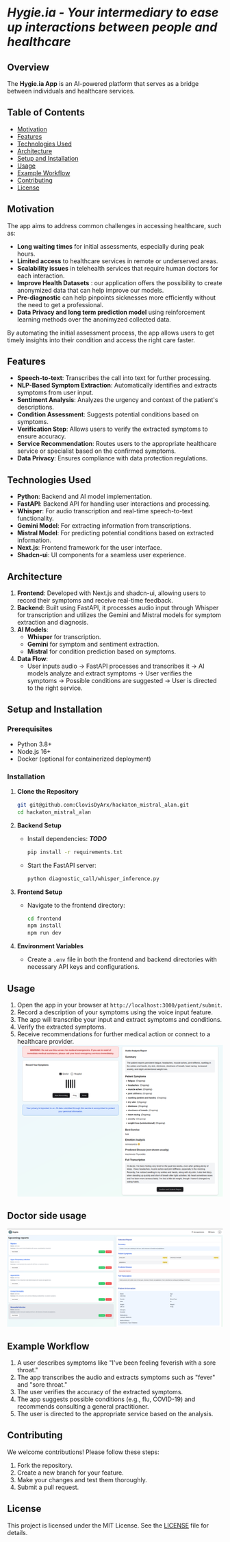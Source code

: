 # ***Hygie.ia - Your intermediary to ease up interactions between people and healthcare***

## Overview
The **Hygie.ia App** is an AI-powered platform that serves as a bridge between individuals and healthcare services.

## Table of Contents
- [Motivation](#motivation)
- [Features](#features)
- [Technologies Used](#technologies-used)
- [Architecture](#architecture)
- [Setup and Installation](#setup-and-installation)
- [Usage](#usage)
- [Example Workflow](#example-workflow)
- [Contributing](#contributing)
- [License](#license)

## Motivation
The app aims to address common challenges in accessing healthcare, such as:
- **Long waiting times** for initial assessments, especially during peak hours.
- **Limited access** to healthcare services in remote or underserved areas.
- **Scalability issues** in telehealth services that require human doctors for each interaction.
- **Improve Health Datasets** : our application offers the possibility to create anonymized data that can help improve our models.
- **Pre-diagnostic** can help pinpoints sicknesses more efficiently without the need to get a professional.
- **Data Privacy and long term prediction model** using reinforcement learning methods over the anonimyzed collected data.

By automating the initial assessment process, the app allows users to get timely insights into their condition and access the right care faster.

## Features
- **Speech-to-text**: Transcribes the call into text for further processing.
- **NLP-Based Symptom Extraction**: Automatically identifies and extracts symptoms from user input.
- **Sentiment Analysis**: Analyzes the urgency and context of the patient's descriptions.
- **Condition Assessment**: Suggests potential conditions based on symptoms.
- **Verification Step**: Allows users to verify the extracted symptoms to ensure accuracy.
- **Service Recommendation**: Routes users to the appropriate healthcare service or specialist based on the confirmed symptoms.
- **Data Privacy**: Ensures compliance with data protection regulations.

## Technologies Used
- **Python**: Backend and AI model implementation.
- **FastAPI**: Backend API for handling user interactions and processing.
- **Whisper**: For audio transcription and real-time speech-to-text functionality.
- **Gemini Model**: For extracting information from transcriptions.
- **Mistral Model**: For predicting potential conditions based on extracted information.
- **Next.js**: Frontend framework for the user interface.
- **Shadcn-ui**: UI components for a seamless user experience.

## Architecture
1. **Frontend**: Developed with Next.js and shadcn-ui, allowing users to record their symptoms and receive real-time feedback.
2. **Backend**: Built using FastAPI, it processes audio input through Whisper for transcription and utilizes the Gemini and Mistral models for symptom extraction and diagnosis.
3. **AI Models**:
   - **Whisper** for transcription.
   - **Gemini** for symptom and sentiment extraction.
   - **Mistral** for condition prediction based on symptoms.
4. **Data Flow**:
   - User inputs audio -> FastAPI processes and transcribes it -> AI models analyze and extract symptoms -> User verifies the symptoms -> Possible conditions are suggested -> User is directed to the right service.

## Setup and Installation
### Prerequisites
- Python 3.8+
- Node.js 16+
- Docker (optional for containerized deployment)

### Installation
1. **Clone the Repository**
   ```bash
   git git@github.com:ClovisDyArx/hackaton_mistral_alan.git
   cd hackaton_mistral_alan
   ```

2. **Backend Setup**
   - Install dependencies: ***TODO***
     ```bash
     pip install -r requirements.txt
     ```
   - Start the FastAPI server:
     ```bash
     python diagnostic_call/whisper_inference.py
     ```

3. **Frontend Setup**
   - Navigate to the frontend directory:
     ```bash
     cd frontend
     npm install
     npm run dev
     ```

4. **Environment Variables**
   - Create a `.env` file in both the frontend and backend directories with necessary API keys and configurations.

## Usage
1. Open the app in your browser at `http://localhost:3000/patient/submit`.
2. Record a description of your symptoms using the voice input feature.
3. The app will transcribe your input and extract symptoms and conditions.
4. Verify the extracted symptoms.
5. Receive recommendations for further medical action or connect to a healthcare provider.
![patient_interface](images/patient_interface.png)

## Doctor side usage
![patient_interface](images/doctor_interface.png)
## Example Workflow
1. A user describes symptoms like "I've been feeling feverish with a sore throat."
2. The app transcribes the audio and extracts symptoms such as "fever" and "sore throat."
3. The user verifies the accuracy of the extracted symptoms.
4. The app suggests possible conditions (e.g., flu, COVID-19) and recommends consulting a general practitioner.
5. The user is directed to the appropriate service based on the analysis.

## Contributing
We welcome contributions! Please follow these steps:
1. Fork the repository.
2. Create a new branch for your feature.
3. Make your changes and test them thoroughly.
4. Submit a pull request.

## License
This project is licensed under the MIT License. See the [LICENSE](LICENSE) file for details.
